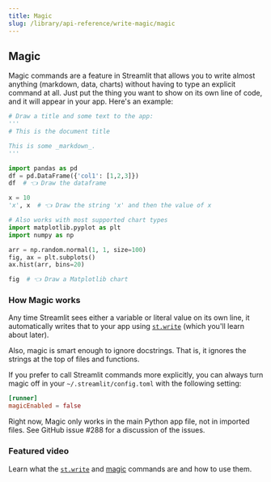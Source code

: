 ```yaml
---
title: Magic
slug: /library/api-reference/write-magic/magic
---
```


## Magic

Magic commands are a feature in Streamlit that allows you to write almost anything (markdown, data,
charts) without having to type an explicit command at all. Just put the thing you want to show on
its own line of code, and it will appear in your app. Here's an example:

```python
# Draw a title and some text to the app:
'''
# This is the document title

This is some _markdown_.
'''

import pandas as pd
df = pd.DataFrame({'col1': [1,2,3]})
df  # 👈 Draw the dataframe

x = 10
'x', x  # 👈 Draw the string 'x' and then the value of x

# Also works with most supported chart types
import matplotlib.pyplot as plt
import numpy as np

arr = np.random.normal(1, 1, size=100)
fig, ax = plt.subplots()
ax.hist(arr, bins=20)

fig  # 👈 Draw a Matplotlib chart
```

### How Magic works

Any time Streamlit sees either a variable or literal
value on its own line, it automatically writes that to your app using
[`st.write`](/library/api-reference/write-magic/st.write) (which you'll learn about later).

Also, magic is smart enough to ignore docstrings. That is, it ignores the
strings at the top of files and functions.

If you prefer to call Streamlit commands more explicitly, you can always turn
magic off in your `~/.streamlit/config.toml` with the following setting:

```toml
[runner]
magicEnabled = false
```

<Important>
    <p>Right now, Magic only works in the main Python app file, not in imported files. See GitHub issue #288 for a discussion of the issues.</p>
</Important>

### Featured video

Learn what the [`st.write`](/library/api-reference/write-magic/st.write) and [magic](/library/api-reference/write-magic/magic) commands are and how to use them.

<YouTube videoId="wpDuY9I2fDg" />
